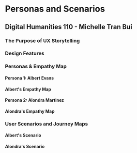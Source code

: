 # Personas and Scenarios
## Digital Humanities 110 - Michelle Tran Bui 

### The Purpose of UX Storytelling

### Design Features

### Personas & Empathy Map 

#### Persona 1: Albert Evans

#### Albert's Empathy Map

#### Persona 2: Alondra Martinez

#### Alondra's Empathy Map

### User Scenarios and Journey Maps 

#### Albert's Scenario
#### Alondra's Scenario

